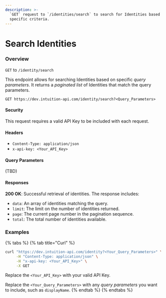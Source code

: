 ```yaml
---
description: >-
  `GET` request to `/identities/search` to search for Identities based on
  specific criteria.
---
```


# Search Identities

### Overview

`GET` to `/identity/search`

This endpoint allows for searching Identities based on specific _query parameters_. It returns a _paginated list_ of Identities that match the query parameters.

```
GET https://dev.intuition-api.com/identity/search?<Query_Parameters>
```

#### Security

This request requires a valid API Key to be included with each request.

#### Headers

* `Content-Type: application/json`
* `x-api-key: <Your_API_Key>`

#### Query Parameters

(TBD)

#### Responses

**200 OK**: Successful retrieval of identities. The response includes:

* `data`: An array of identities matching the query.
* `limit`: The limit on the number of identities returned.
* `page`: The current page number in the pagination sequence.
* `total`: The total number of identities available.

### Examples

{% tabs %}
{% tab title="Curl" %}
```bash
curl "https://dev.intuition-api.com/identity?<Your_Query_Parameters>" \
     -H "Content-Type: application/json" \
     -H "x-api-key: <Your_API_Key>" \
     -X GET
```

Replace the `<Your_API_Key>` with your valid API Key.

Replace the `<Your_Query_Parameters>` with any _query parameters_ you want to include, such as `displayName`.
{% endtab %}
{% endtabs %}
